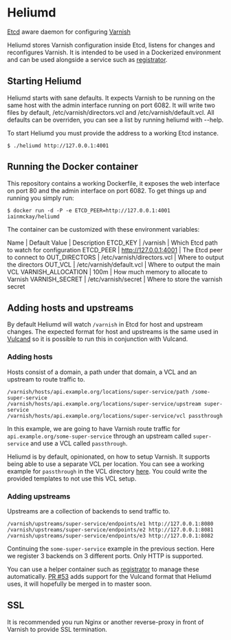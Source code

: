 # Heliumd

[Etcd](https://github.com/coreos/etcd) aware daemon for configuring [Varnish](https://www.varnish-cache.org/)

Heliumd stores Varnish configuration inside Etcd, listens for changes and reconfigures Varnish. It is intended to be used in a Dockerized environment and can be used alongside a service such as [registrator](https://github.com/progrium/registrator/).

## Starting Heliumd

Heliumd starts with sane defaults. It expects Varnish to be running on the same host with the admin interface running on port 6082. It will write two files by default, /etc/varnish/directors.vcl and /etc/varnish/default.vcl. All defaults can be overriden, you can see a list by running heliumd with --help.

To start Heliumd you must provide the address to a working Etcd instance.

    $ ./heliumd http://127.0.0.1:4001

## Running the Docker container

This repository contains a working Dockerfile, it exposes the web interface on port 80 and the admin interface on port 6082. To get things up and running you simply run:

    $ docker run -d -P -e ETCD_PEER=http://127.0.0.1:4001 iainmckay/heliumd

The container can be customized with these environment variables:

Name | Default Value | Description
ETCD_KEY | /varnish | Which Etcd path to watch for configuration
ETCD_PEER | http://127.0.0.1:4001 | The Etcd peer to connect to
OUT_DIRECTORS | /etc/varnish/directors.vcl | Where to output the directors
OUT_VCL | /etc/varnish/default.vcl | Where to output the main VCL
VARNISH_ALLOCATION | 100m | How much memory to allocate to Varnish
VARNISH_SECRET | /etc/varnish/secret | Where to store the varnish secret

## Adding hosts and upstreams

By default Heliumd will watch `/varnish` in Etcd for host and upstream changes. The expected format for host and upstreams is the same used in [Vulcand](https://github.com/mailgun/vulcand) so it is possible to run this in conjunction with Vulcand.

### Adding hosts

Hosts consist of a domain, a path under that domain, a VCL and an upstream to route traffic to.

```
/varnish/hosts/api.example.org/locations/super-service/path /some-super-service
/varnish/hosts/api.example.org/locations/super-service/upstream super-service
/varnish/hosts/api.example.org/locations/super-service/vcl passthrough
```

In this example, we are going to have Varnish route traffic for `api.example.org/some-super-service` through an upstream called `super-service` and use a VCL called `passthrough`.

Heliumd is by default, opinionated, on how to setup Varnish. It supports being able to use a separate VCL per location. You can see a working example for `passthrough` in the VCL directory [here](https://github.com/iainmckay/heliumd/tree/master/vcl/). You could write the provided templates to not use this VCL setup.

### Adding upstreams

Upstreams are a collection of backends to send traffic to.

```
/varnish/upstreams/super-service/endpoints/e1 http://127.0.0.1:8080
/varnish/upstreams/super-service/endpoints/e2 http://127.0.0.1:8081
/varnish/upstreams/super-service/endpoints/e3 http://127.0.0.1:8082
```

Continuing the `some-super-service` example in the previous section. Here we register 3 backends on 3 different ports. Only HTTP is supported.

You can use a helper container such as [registrator](https://github.com/progrium/registrator/) to manage these automatically. [PR #53](https://github.com/progrium/registrator/pull/53) adds support for the Vulcand format that Heliumd uses, it will hopefully be merged in to master soon.

## SSL

It is recommended you run Nginx or another reverse-proxy in front of Varnish to provide SSL termination.
